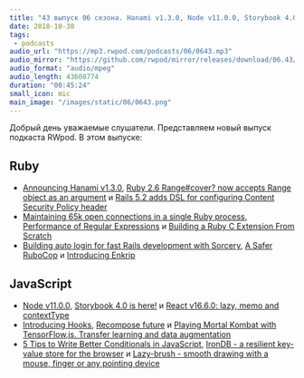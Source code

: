 ```yaml
---
title: "43 выпуск 06 сезона. Hanami v1.3.0, Node v11.0.0, Storybook 4.0, React v16.6.0, Enkrip, IronDB, Lazy-brush и прочее"
date: 2018-10-30
tags:
 - podcasts
audio_url: "https://mp3.rwpod.com/podcasts/06/0643.mp3"
audio_mirror: "https://github.com/rwpod/mirror/releases/download/06.43/0643.mp3"
audio_format: "audio/mpeg"
audio_length: 43608774
duration: "00:45:24"
small_icon: mic
main_image: "/images/static/06/0643.png"
---
```


Добрый день уважаемые слушатели. Представляем новый выпуск подкаста RWpod. В этом выпуске:

## Ruby

 - [Announcing Hanami v1.3.0](http://hanamirb.org/blog/2018/10/24/announcing-hanami-130.html), [Ruby 2.6 Range#cover? now accepts Range object as an argument](https://blog.bigbinary.com/2018/10/24/ruby-2-6-range-cover-now-accepts-range-object.html) и [Rails 5.2 adds DSL for configuring Content Security Policy header](https://blog.bigbinary.com/2018/10/23/rails-5-2-adds-dsl-for-configuring-content-security-policy-header.html)
 - [Maintaining 65k open connections in a single Ruby process](http://www.wjwh.eu/posts/2018-10-29-double-hijack.html), [Performance of Regular Expressions](https://medium.com/textmaster-engineering/performance-of-regular-expressions-81371f569698) и [Building a Ruby C Extension From Scratch](https://blog.appsignal.com/2018/10/30/ruby-magic-building-a-ruby-c-extension-from-scratch.html)
 - [Building auto login for fast Rails development with Sorcery](http://nts.strzibny.name/building-auto-login-for-fast-rails-development-with-sorcery/), [A Safer RuboCop](https://metaredux.com/posts/2018/10/27/a-safer-rubocop.html) и [Introducing Enkrip](https://www.railsmine.net/2018/10/introducing-enkrip.html)

## JavaScript

 - [Node v11.0.0](https://nodejs.org/en/blog/release/v11.0.0/), [Storybook 4.0 is here!](https://medium.com/storybookjs/storybook-4-0-is-here-10b9857fc7de) и [React v16.6.0: lazy, memo and contextType](https://reactjs.org/blog/2018/10/23/react-v-16-6.html)
 - [Introducing Hooks](https://reactjs.org/docs/hooks-intro.html), [Recompose future](https://github.com/acdlite/recompose#a-note-from-the-author-acdlite-oct-25-2018) и [Playing Mortal Kombat with TensorFlow.js. Transfer learning and data augmentation](https://blog.mgechev.com/2018/10/20/transfer-learning-tensorflow-js-data-augmentation-mobile-net/)
 - [5 Tips to Write Better Conditionals in JavaScript](https://scotch.io/bar-talk/5-tips-to-write-better-conditionals-in-javascript), [IronDB - a resilient key-value store for the browser](https://github.com/gruns/irondb) и [Lazy-brush - smooth drawing with a mouse, finger or any pointing device](https://github.com/dulnan/lazy-brush)

<!--more-->
